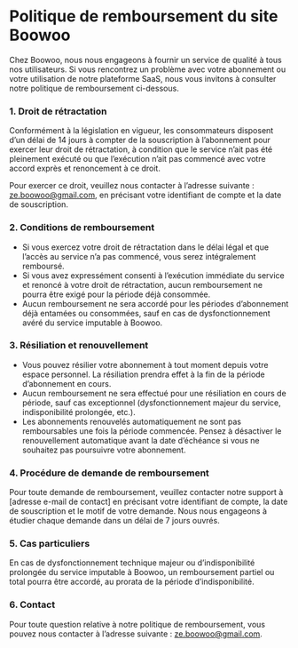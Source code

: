 # Politique de remboursement du site Boowoo

Chez Boowoo, nous nous engageons à fournir un service de qualité à tous nos utilisateurs. Si vous rencontrez un problème avec votre abonnement ou votre utilisation de notre plateforme SaaS, nous vous invitons à consulter notre politique de remboursement ci-dessous.

### 1. Droit de rétractation

Conformément à la législation en vigueur, les consommateurs disposent d’un délai de 14 jours à compter de la souscription à l’abonnement pour exercer leur droit de rétractation, à condition que le service n’ait pas été pleinement exécuté ou que l’exécution n’ait pas commencé avec votre accord exprès et renoncement à ce droit.

Pour exercer ce droit, veuillez nous contacter à l’adresse suivante : ze.boowoo@gmail.com, en précisant votre identifiant de compte et la date de souscription.

### 2. Conditions de remboursement

- Si vous exercez votre droit de rétractation dans le délai légal et que l’accès au service n’a pas commencé, vous serez intégralement remboursé.
- Si vous avez expressément consenti à l’exécution immédiate du service et renoncé à votre droit de rétractation, aucun remboursement ne pourra être exigé pour la période déjà consommée.
- Aucun remboursement ne sera accordé pour les périodes d’abonnement déjà entamées ou consommées, sauf en cas de dysfonctionnement avéré du service imputable à Boowoo.

### 3. Résiliation et renouvellement

- Vous pouvez résilier votre abonnement à tout moment depuis votre espace personnel. La résiliation prendra effet à la fin de la période d’abonnement en cours.
- Aucun remboursement ne sera effectué pour une résiliation en cours de période, sauf cas exceptionnel (dysfonctionnement majeur du service, indisponibilité prolongée, etc.).
- Les abonnements renouvelés automatiquement ne sont pas remboursables une fois la période commencée. Pensez à désactiver le renouvellement automatique avant la date d’échéance si vous ne souhaitez pas poursuivre votre abonnement.

### 4. Procédure de demande de remboursement

Pour toute demande de remboursement, veuillez contacter notre support à [adresse e-mail de contact] en précisant votre identifiant de compte, la date de souscription et le motif de votre demande. Nous nous engageons à étudier chaque demande dans un délai de 7 jours ouvrés.

### 5. Cas particuliers

En cas de dysfonctionnement technique majeur ou d’indisponibilité prolongée du service imputable à Boowoo, un remboursement partiel ou total pourra être accordé, au prorata de la période d’indisponibilité.

### 6. Contact

Pour toute question relative à notre politique de remboursement, vous pouvez nous contacter à l’adresse suivante : ze.boowoo@gmail.com.